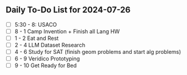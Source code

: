## Daily To-Do List for 2024-07-26

- [ ] 5:30 - 8: USACO
- [ ] 8 - 1 Camp Invention + Finish all Lang HW
- [ ] 1 - 2 Eat and Rest
- [ ] 2 - 4 LLM Dataset Research
- [ ] 4 - 6 Study for SAT (finish geom problems and start alg problems)
- [ ] 6 - 9 Veridico Prototyping
- [ ] 9 - 10 Get Ready for Bed

